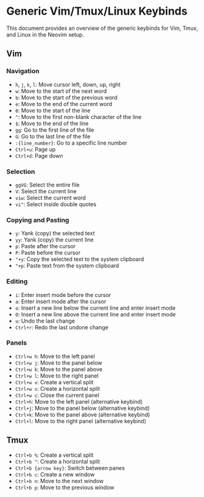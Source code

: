 # Generic Vim/Tmux/Linux Keybinds

This document provides an overview of the generic keybinds for Vim, Tmux, and Linux in the Neovim setup.

## Vim

### Navigation

-   `h`, `j`, `k`, `l`: Move cursor left, down, up, right
-   `w`: Move to the start of the next word
-   `b`: Move to the start of the previous word
-   `e`: Move to the end of the current word
-   `0`: Move to the start of the line
-   `^`: Move to the first non-blank character of the line
-   `$`: Move to the end of the line
-   `gg`: Go to the first line of the file
-   `G`: Go to the last line of the file
-   `:{line_number}`: Go to a specific line number
-   `Ctrl+u`: Page up
-   `Ctrl+d`: Page down

### Selection

-   `ggVG`: Select the entire file
-   `V`: Select the current line
-   `viw`: Select the current word
-   `vi"`: Select inside double quotes

### Copying and Pasting

-   `y`: Yank (copy) the selected text
-   `yy`: Yank (copy) the current line
-   `p`: Paste after the cursor
-   `P`: Paste before the cursor
-   `"+y`: Copy the selected text to the system clipboard
-   `"+p`: Paste text from the system clipboard

### Editing

-   `i`: Enter insert mode before the cursor
-   `a`: Enter insert mode after the cursor
-   `o`: Insert a new line below the current line and enter insert mode
-   `O`: Insert a new line above the current line and enter insert mode
-   `u`: Undo the last change
-   `Ctrl+r`: Redo the last undone change

### Panels

-   `Ctrl+w h`: Move to the left panel
-   `Ctrl+w j`: Move to the panel below
-   `Ctrl+w k`: Move to the panel above
-   `Ctrl+w l`: Move to the right panel
-   `Ctrl+w v`: Create a vertical split
-   `Ctrl+w s`: Create a horizontal split
-   `Ctrl+w c`: Close the current panel
-   `Ctrl+h`: Move to the left panel (alternative keybind)
-   `Ctrl+j`: Move to the panel below (alternative keybind)
-   `Ctrl+k`: Move to the panel above (alternative keybind)
-   `Ctrl+l`: Move to the right panel (alternative keybind)

## Tmux

-   `Ctrl+b %`: Create a vertical split
-   `Ctrl+b "`: Create a horizontal split
-   `Ctrl+b {arrow key}`: Switch between panes
-   `Ctrl+b c`: Create a new window
-   `Ctrl+b n`: Move to the next window
-   `Ctrl+b p`: Move to the previous window
